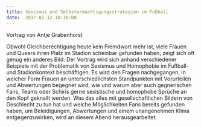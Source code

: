 ```yaml
---
title: Sexismus und Selbstermächtigungsstrategien im Fußball
date:  2017-02-12 18:30:00
---
```


Vortrag von Antje Grabenhorst



Obwohl Gleichberechtigung heute kein Fremdwort mehr ist, viele Frauen und
Queers ihren Platz im Stadion scheinbar gefunden haben, zeigt sich oft
genug ein anderes Bild: Der Vortrag wird sich anhand verschiedener
Beispiele mit der Problematik von Sexismus und Homophobie im Fußball- und
Stadionkontext beschäftigen. Es wird den Fragen nachgegangen, in welcher
Form Frauen an unterschiedlichsten Standpunkten mit Vorurteilen und
Abwertungen begegnet wird, wie und warum aber auch gegnerischen Fans,
Teams oder Schiris gerne sexistische und homophobe Sprüche an den Kopf
geknallt werden. Was das alles mit gesellschaftlichen Bildern von
Geschlecht zu tun hat und welche Möglichkeiten Fans bereits gefunden
haben, um Beleidigungen, Abwertungen und einem unangenehmen Klima
entgegenzuwirken, wird an diesem Abend herausgearbeitet.


